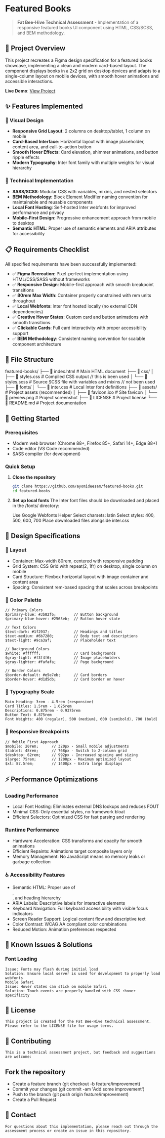 # Featured Books

> **Fat Bee-Hive Technical Assessment** - Implementation of a responsive featured books UI component using HTML, CSS/SCSS, and BEM methodology.

## 🎯 Project Overview

This project recreates a Figma design specification for a featured books showcase, implementing a clean and modern card-based layout. The component displays books in a 2x2 grid on desktop devices and adapts to a single-column layout on mobile devices, with smooth hover animations and accessible interactions.

**Live Demo**: [View Project](https://ayomideesam.github.io/featured-books)

## ✨ Features Implemented

### 🎨 Visual Design
- **Responsive Grid Layout**: 2 columns on desktop/tablet, 1 column on mobile
- **Card-Based Interface**: Horizontal layout with image placeholder, content area, and call-to-action button
- **Smooth Hover Effects**: Card elevation, shimmer animations, and button ripple effects
- **Modern Typography**: Inter font family with multiple weights for visual hierarchy

### 🔧 Technical Implementation
- **SASS/SCSS**: Modular CSS with variables, mixins, and nested selectors
- **BEM Methodology**: Block Element Modifier naming convention for maintainable and reusable components
- **Local Font Hosting**: Self-hosted Inter webfonts for improved performance and privacy
- **Mobile-First Design**: Progressive enhancement approach from mobile to desktop
- **Semantic HTML**: Proper use of semantic elements and ARIA attributes for accessibility

## 📋 Requirements Checklist

All specified requirements have been successfully implemented:

- ✅ **Figma Recreation**: Pixel-perfect implementation using HTML/CSS/SASS without frameworks
- ✅ **Responsive Design**: Mobile-first approach with smooth breakpoint transitions
- ✅ **80rem Max Width**: Container properly constrained with rem units throughout
- ✅ **Local Webfonts**: Inter font hosted locally (no external CDN dependencies)
- ✅ **Creative Hover States**: Custom card and button animations with smooth transitions
- ✅ **Clickable Cards**: Full card interactivity with proper accessibility support
- ✅ **BEM Methodology**: Consistent naming convention for scalable component architecture

## 📁 File Structure
featured-books/
├── 📄 index.html              # Main HTML document
├── 📁 css/
│   ├── 📄 styles.css          # Compiled CSS output // this is been used
│   └── 📄 styles.scss         # Source SCSS file with variables and mixins // not been used
├── 📁 fonts/
│   └── 📄 inter.css           # Local Inter font definitions
├── 📁 assets/                 # Project assets (recommended)
│   ├── 📄 favicon.ico         # Site favicon
│   └── 📄 preview.png         # Project screenshot
├── 📄 LICENSE                 # Project license
└── 📄 README.md               # Project documentation

## 🚀 Getting Started

### Prerequisites
- Modern web browser (Chrome 88+, Firefox 85+, Safari 14+, Edge 88+)
- Code editor (VS Code recommended)
- SASS compiler (for development)

### Quick Setup

1. **Clone the repository**
    ```bash
    git clone https://github.com/ayomideesam/featured-books.git
    cd featured-books
2. **Set up local fonts**
    The Inter font files should be downloaded and placed in the /fonts/ directory:

    Use Google Webfonts Helper
    Select charsets: latin
    Select styles: 400, 500, 600, 700
    Place downloaded files alongside inter.css

## 🎨 Design Specifications

### 📐 Layout
- Container: Max-width 80rem, centered with responsive padding
- Grid System: CSS Grid with repeat(2, 1fr) on desktop, single column on mobile
- Card Structure: Flexbox horizontal layout with image container and content area
- Spacing: Consistent rem-based spacing that scales across breakpoints

### 🎨 Color Palette
    // Primary Colors
    $primary-blue: #3b82f6;        // Button background
    $primary-blue-hover: #2563eb;  // Button hover state

    // Text Colors  
    $text-dark: #1f2937;           // Headings and titles
    $text-medium: #6b7280;         // Body text and descriptions
    $text-light: #9ca3af;          // Placeholder text

    // Background Colors
    $white: #ffffff;               // Card backgrounds
    $gray-light: #f3f4f6;          // Image placeholders
    $gray-lighter: #fafafa;        // Page background

    // Border Colors
    $border-default: #e5e7eb;      // Card borders
    $border-hover: #d1d5db;        // Card border on hover

### 📝 Typography Scale

    Main Heading: 3rem - 4.5rem (responsive)
    Card Titles: 1.5rem - 1.625rem
    Descriptions: 0.875rem - 0.9375rem
    Button Text: 0.875rem
    Font Weights: 400 (regular), 500 (medium), 600 (semibold), 700 (bold)

### 📱 Responsive Breakpoints
    // Mobile First Approach
    $mobile: 20rem;      // 320px - Small mobile adjustments
    $tablet: 48rem;      // 768px - Switch to 2-column grid
    $desktop: 62rem;     // 992px - Increased spacing and sizing
    $large: 75rem;       // 1200px - Maximum optimized layout
    $xl: 87.5rem;        // 1400px - Extra large displays

## ⚡ Performance Optimizations

### Loading Performance

- Local Font Hosting: Eliminates external DNS lookups and reduces FOUT
- Minimal CSS: Only essential styles, no framework bloat
- Efficient Selectors: Optimized CSS for fast parsing and rendering

### Runtime Performance

- Hardware Acceleration: CSS transforms and opacity for smooth animations
- Efficient Repaints: Animations target composite layers only
- Memory Management: No JavaScript means no memory leaks or garbage collection

### ♿ Accessibility Features

- Semantic HTML: Proper use of <main>, <article>, and heading hierarchy
- ARIA Labels: Descriptive labels for interactive elements
- Keyboard Navigation: Full keyboard accessibility with visible focus indicators
- Screen Reader Support: Logical content flow and descriptive text
- Color Contrast: WCAG AA compliant color combinations
- Reduced Motion: Animation preferences respected

## 🐛 Known Issues & Solutions

### Font Loading
    Issue: Fonts may flash during initial load
    Solution: Ensure local server is used for development to properly load webfonts
    Mobile Safari
    Issue: Hover states can stick on mobile Safari
    Solution: Touch events are properly handled with CSS :hover specificity

## 📝 License
    This project is created for the Fat Bee-Hive technical assessment. Please refer to the LICENSE file for usage terms.

## 🤝 Contributing
    This is a technical assessment project, but feedback and suggestions are welcome:

## Fork the repository
- Create a feature branch (git checkout -b feature/improvement)
- Commit your changes (git commit -am 'Add some improvement')
- Push to the branch (git push origin feature/improvement)
- Create a Pull Request

## 📧 Contact
    For questions about this implementation, please reach out through the assessment process or create an issue in this repository.